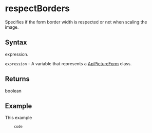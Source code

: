 # respectBorders

Specifies if the form border width is respected or not when scaling the image.

## Syntax

expression.

`expression` - A variable that represents a [ApiPictureForm](../ApiPictureForm.md) class.

## Returns

boolean

## Example

This example

```javascript
	code
```